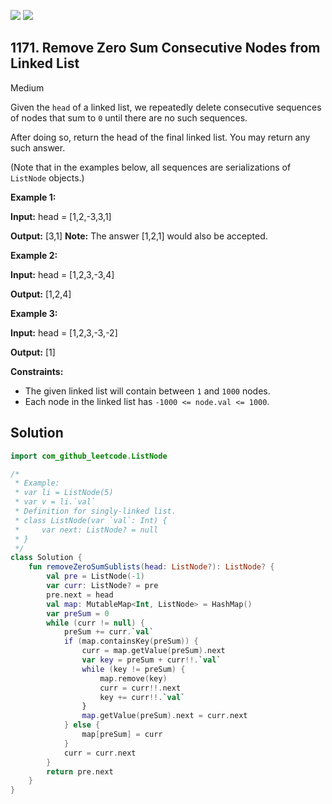 [![](https://img.shields.io/github/stars/javadev/LeetCode-in-Kotlin?label=Stars&style=flat-square)](https://github.com/javadev/LeetCode-in-Kotlin)
[![](https://img.shields.io/github/forks/javadev/LeetCode-in-Kotlin?label=Fork%20me%20on%20GitHub%20&style=flat-square)](https://github.com/javadev/LeetCode-in-Kotlin/fork)

## 1171\. Remove Zero Sum Consecutive Nodes from Linked List

Medium

Given the `head` of a linked list, we repeatedly delete consecutive sequences of nodes that sum to `0` until there are no such sequences.

After doing so, return the head of the final linked list. You may return any such answer.

(Note that in the examples below, all sequences are serializations of `ListNode` objects.)

**Example 1:**

**Input:** head = [1,2,-3,3,1]

**Output:** [3,1] **Note:** The answer [1,2,1] would also be accepted.

**Example 2:**

**Input:** head = [1,2,3,-3,4]

**Output:** [1,2,4]

**Example 3:**

**Input:** head = [1,2,3,-3,-2]

**Output:** [1]

**Constraints:**

*   The given linked list will contain between `1` and `1000` nodes.
*   Each node in the linked list has `-1000 <= node.val <= 1000`.

## Solution

```kotlin
import com_github_leetcode.ListNode

/*
 * Example:
 * var li = ListNode(5)
 * var v = li.`val`
 * Definition for singly-linked list.
 * class ListNode(var `val`: Int) {
 *     var next: ListNode? = null
 * }
 */
class Solution {
    fun removeZeroSumSublists(head: ListNode?): ListNode? {
        val pre = ListNode(-1)
        var curr: ListNode? = pre
        pre.next = head
        val map: MutableMap<Int, ListNode> = HashMap()
        var preSum = 0
        while (curr != null) {
            preSum += curr.`val`
            if (map.containsKey(preSum)) {
                curr = map.getValue(preSum).next
                var key = preSum + curr!!.`val`
                while (key != preSum) {
                    map.remove(key)
                    curr = curr!!.next
                    key += curr!!.`val`
                }
                map.getValue(preSum).next = curr.next
            } else {
                map[preSum] = curr
            }
            curr = curr.next
        }
        return pre.next
    }
}
```